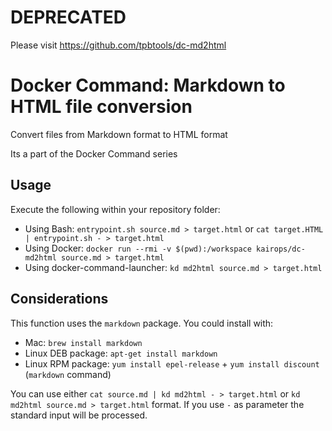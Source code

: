 # DEPRECATED

Please visit https://github.com/tpbtools/dc-md2html

# Docker Command: Markdown to HTML file conversion

Convert files from Markdown format to HTML format

Its a part of the Docker Command series

## Usage

Execute the following within your repository folder:

- Using Bash: `entrypoint.sh source.md > target.html` or `cat target.HTML | entrypoint.sh - > target.html`
- Using Docker: `docker run --rmi -v $(pwd):/workspace kairops/dc-md2html source.md > target.html`
- Using docker-command-launcher: `kd md2html source.md > target.html`

## Considerations

This function uses the `markdown` package. You could install with:

- Mac: `brew install markdown`
- Linux DEB package: `apt-get install markdown`
- Linux RPM package:  `yum install epel-release` + `yum install discount` (`markdown` command)

You can use either `cat source.md | kd md2html - > target.html` or `kd md2html source.md > target.html` format. If you use `-` as parameter the standard input will be processed.
